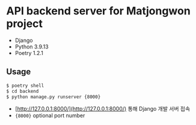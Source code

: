 # API backend server for Matjongwon project

- Django 
- Python 3.9.13
- Poetry 1.2.1

## Usage

```bash
$ poetry shell
$ cd backend
$ python manage.py runserver {8000}
```

- [http://127.0.0.1:8000/](http://127.0.0.1:8000/) 통해 Django 개발 서버 접속
- `{8000}` optional port number
